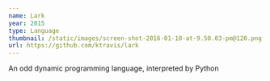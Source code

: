 ```yaml
---
name: Lark
year: 2015
type: Language
thumbnail: /static/images/screen-shot-2016-01-10-at-9.50.03-pm@120.png
url: https://github.com/ktravis/lark
---
```


An odd dynamic programming language, interpreted by Python
